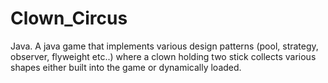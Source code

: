 # Clown_Circus
Java. A java game that implements various design patterns (pool, strategy, observer, flyweight etc..) where a clown holding two stick collects various shapes either built into the game or dynamically loaded.
